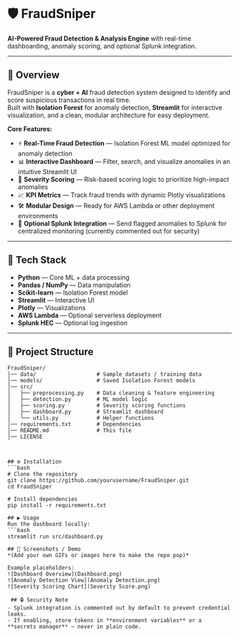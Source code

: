# 🛡️ FraudSniper  
**AI-Powered Fraud Detection & Analysis Engine** with real-time dashboarding, anomaly scoring, and optional Splunk integration.  

---

## 🚀 Overview  
FraudSniper is a **cyber + AI** fraud detection system designed to identify and score suspicious transactions in real time.  
Built with **Isolation Forest** for anomaly detection, **Streamlit** for interactive visualization, and a clean, modular architecture for easy deployment.  

**Core Features:**  
- ⚡ **Real-Time Fraud Detection** — Isolation Forest ML model optimized for anomaly detection  
- 📊 **Interactive Dashboard** — Filter, search, and visualize anomalies in an intuitive Streamlit UI  
- 🎯 **Severity Scoring** — Risk-based scoring logic to prioritize high-impact anomalies  
- 📈 **KPI Metrics** — Track fraud trends with dynamic Plotly visualizations  
- 🛠 **Modular Design** — Ready for AWS Lambda or other deployment environments  
- 🔌 **Optional Splunk Integration** — Send flagged anomalies to Splunk for centralized monitoring (currently commented out for security)  

---

## 🧠 Tech Stack  
- **Python** — Core ML + data processing  
- **Pandas / NumPy** — Data manipulation  
- **Scikit-learn** — Isolation Forest model  
- **Streamlit** — Interactive UI  
- **Plotly** — Visualizations  
- **AWS Lambda** — Optional serverless deployment  
- **Splunk HEC** — Optional log ingestion  

---

## 📂 Project Structure  
```plaintext
FraudSniper/
│── data/                   # Sample datasets / training data
│── models/                 # Saved Isolation Forest models
│── src/
│   ├── preprocessing.py    # Data cleaning & feature engineering
│   ├── detection.py        # ML model logic
│   ├── scoring.py          # Severity scoring functions
│   ├── dashboard.py        # Streamlit dashboard
│   └── utils.py            # Helper functions
│── requirements.txt        # Dependencies
│── README.md               # This file
│── LICENSE



## ⚙️ Installation  
```bash
# Clone the repository
git clone https://github.com/yourusername/FraudSniper.git
cd FraudSniper

# Install dependencies
pip install -r requirements.txt

## ▶️ Usage  
Run the dashboard locally:  
```bash
streamlit run src/dashboard.py

## 📸 Screenshots / Demo  
*(Add your own GIFs or images here to make the repo pop)*  

Example placeholders:  
![Dashboard Overview](Dashboard.png)  
![Anomaly Detection View](Anomaly Detection.png)  
![Severity Scoring Chart](Severity Score.png)  

 ## 🔒 Security Note  
- Splunk integration is commented out by default to prevent credential leaks.  
- If enabling, store tokens in **environment variables** or a **secrets manager** — never in plain code.  
 
